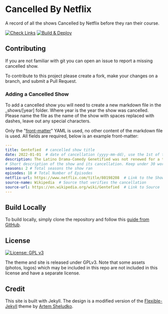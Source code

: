 # Cancelled By Netflix

A record of all the shows Cancelled by Netflix before they ran their course.

[![Check Links](https://github.com/jtmullen/cancelledbynetflix/actions/workflows/check-links.yml/badge.svg)](https://github.com/jtmullen/cancelledbynetflix/actions/workflows/check-links.yml) [![Build & Deploy](https://github.com/jtmullen/cancelledbynetflix/actions/workflows/deploy.yml/badge.svg)](https://github.com/jtmullen/cancelledbynetflix/actions/workflows/deploy.yml)

## Contributing

If you are not familiar with git you can open an issue to report a missing cancelled show. 

To contribute to this project please create a fork, make your changes on a branch, and submit a Pull Request.

### Adding a Cancelled Show

To add a cancelled show you will need to create a new markdown file in the _shows/[year] folder. Where year is the year the show was cancelled. Please name the file as the name of the show with spaces replaced with dashes, leave out any special characters.

Only the "[front-matter](https://jekyllrb.com/docs/front-matter/)" YAML is used, no other content of the markdown file is used. All fields are required, below is an example front-matter:

```yml
---
title: Gentefied  # cancelled show title
date: 2022-01-01  # date of cancellation (yyyy-mm-dd), use the 1st of the month when only month is known
description: The Latino Drama-Comedy Genetified was not renewed for a third season. 
# Short description of the show and its cancellation. Keep under 30 words
seasons: 2 # Total seasons the show ran
episodes: 18 # Total Number of Episodes
netflix-url: https://www.netflix.com/title/80198208  # Link to the Show On Netflix
source-name: Wikipedia  # Source that verifies the cancellation
source-url: https://en.wikipedia.org/wiki/Gentefied  # Link to Source
---
```

## Build Locally

To build locally, simply clone the repository and follow this [guide from GitHub](https://docs.github.com/en/pages/setting-up-a-github-pages-site-with-jekyll/testing-your-github-pages-site-locally-with-jekyll).

## License
[![License: GPL v3](https://img.shields.io/badge/License-GPLv3-blue.svg)](https://github.com/jtmullen/cancelledbynetflix/blob/main/LICENSE)

The theme and site is released under GPLv3. Note that some assets (photos, logos) which may be included in this repo are not included in this license and have a separate license. 

## Credit

This site is built with Jekyll. The design is a modified version of the  [Flexible-Jekyll](https://github.com/artemsheludko/flexible-jekyll) theme by [Artem Sheludko](https://github.com/artemsheludko). 

